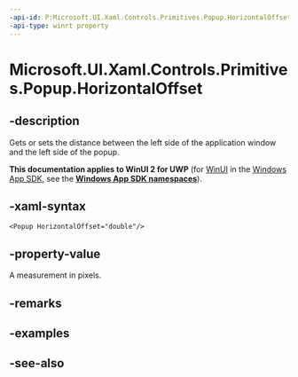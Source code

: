 ```yaml
---
-api-id: P:Microsoft.UI.Xaml.Controls.Primitives.Popup.HorizontalOffset
-api-type: winrt property
---
```


<!-- Property syntax
public double HorizontalOffset { get;  set; }
-->

# Microsoft.UI.Xaml.Controls.Primitives.Popup.HorizontalOffset

## -description
Gets or sets the distance between the left side of the application window and the left side of the popup. 

**This documentation applies to WinUI 2 for UWP** (for [WinUI](/windows/apps/winui/winui3/) in the [Windows App SDK](/windows/apps/windows-app-sdk/), see the **[Windows App SDK namespaces](/windows/windows-app-sdk/api/winrt/)**).

## -xaml-syntax
```xaml
<Popup HorizontalOffset="double"/>
```


## -property-value
A measurement in pixels.

## -remarks

## -examples

## -see-also
